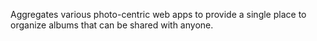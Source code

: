 Aggregates various photo-centric web apps to provide a single place to organize albums that can be shared with anyone.